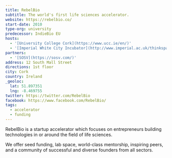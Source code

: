 ```yaml
---
title: RebelBio
subtitle: The world's first life sciences accelerator.
website: https://rebelbio.co/
start-date: 2010
type-org: university
predecessor: IndieBio EU
hosts:
  - '[University College Cork](https://www.ucc.ie/en/)'
  - '[Imperial White City Incubator](http://www.imperial.ac.uk/thinkspace/partners-and-services/imperial-white-city-incubator/)'
partners:
  - '[SOSV](https://sosv.com/)'
address: 12 South Mall Street
directions: 1st floor
city: Cork
country: Ireland
_geoloc:
  lat: 51.897351
  lng: -8.469755
twitter: https://twitter.com/RebelBio
facebook: https://www.facebook.com/RebelBio/
tags:
  - accelerator
  - funding
---
```


RebelBio is a startup accelerator which focuses on entrepreneurs building technologies in or around the field of life sciences.

We offer seed funding, lab space, world-class mentorship, inspiring peers, and a community of successful and diverse founders from all sectors.
